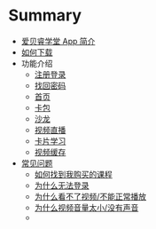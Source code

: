 # Summary

- [爱贝睿学堂 App 简介](README.md)
- [如何下载](AppDownload.md)
- 功能介绍
  * [注册登录](Register.md)
  * [找回密码](ForgotPassword.md)
  * [首页](AppHomepage.md)
  * [卡包](CardPack.md)
  * [沙龙](Saloon.md)
  * [视频直播](VideoLive.md)
  * [卡片学习](CardStudy.md)
  * [视频缓存](VideoBuffer.md)
- [常见问题](FQA.md)
  * [如何找到我购买的课程]()  
  * [为什么无法登录]()
  * [为什么看不了视频/不能正常播放](VideoDisabled.md)
  * [为什么视频音量太小/没有声音](VideoVoiceDisabled.md)
  * []()



